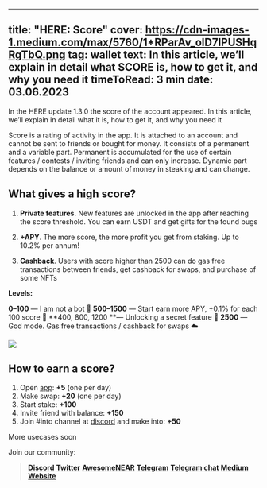 -----
title: "HERE: Score"
cover: https://cdn-images-1.medium.com/max/5760/1*RParAv_olD7IPUSHqRgTbQ.png
tag: wallet
text: In this article, we’ll explain in detail what SCORE is, how to get it, and why you need it
timeToRead: 3 min
date: 03.06.2023
-----



In the HERE update 1.3.0 the score of the account appeared. In this article, we’ll explain in detail what it is, how to get it, and why you need it

Score is a rating of activity in the app. It is attached to an account and cannot be sent to friends or bought for money. It consists of a permanent and a variable part. Permanent is accumulated for the use of certain features / contests / inviting friends and can only increase. Dynamic part depends on the balance or amount of money in steaking and can change.

## What gives a high score?

1. **Private features**. New features are unlocked in the app after reaching the score threshold. You can earn USDT and get gifts for the found bugs

2. **+APY**. The more score, the more profit you get from staking. Up to 10.2% per annum!

3. **Cashback**. Users with score higher than 2500 can do gas free transactions between friends, get cashback for swaps, and purchase of some NFTs

**Levels:**

**0–100** — I am not a bot 🤖 
**500–1500** — Start earn more APY, +0.1% for each 100 score 💸 
**400, 800, 1200 **— Unlocking a secret feature 🔐 
**2500** — God mode. Gas free transactions / cashback for swaps ☁️

![](https://cdn-images-1.medium.com/max/5760/1*RParAv_olD7IPUSHqRgTbQ.png)

## How to earn a score?

1. Open [app](https://download.herewallet.app/): **+5** (one per day)
2. Make swap: **+20** (one per day)
3. Start stake: **+100**
4. Invite friend with balance: **+150**
5. Join #into channel at [discord](https://discord.gg/AfB5cvtFXH) and make into: **+50**

More usecases soon


Join our community:
> [**Discord**](https://discord.gg/AfB5cvtFXH)
> [**Twitter**](https://twitter.com/here_wallet)
> [**AwesomeNEAR**](https://awesomenear.com/here-wallet)
> [**Telegram**](https://t.me/herewallet)
> [**Telegram chat**](https://t.me/herewalletchat)
> [**Medium**](https://medium.com/@nearhere)
> [**Website**](https://herewallet.app/)